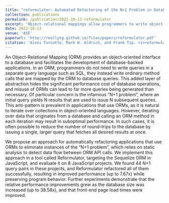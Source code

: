 ```yaml
---
title: "reformulator: Automated Refactoring of the N+1 Problem in Database-Backed Applications"
collection: publications
permalink: /publication/2022-10-13-reformulator
excerpt: 'Object-relational mappings allow programmers to write object-oriented-looking database code, but this code is prone to the N+1 problem. This paper describes an approach to automtically detect and repair these issues.'
date: 2022-10-13
venue: 'ASE'
paperurl: 'http://reallytg.github.io/files/papers/reformulator.pdf'
citation: 'Alexi Turcotte, Mark W. Aldrich, and Frank Tip. <i>reformulator: Automated Refactoring of the N+1 Problem in Database-Backed Applications</i>. In 37th IEEE/ACM International Conference on Automated Software Engineering (ASE). Rochester, MI, USA. ACM, New York, NY, USA. 12 pages.'
---
```


An Object-Relational Mapping (ORM) provides an object-oriented interface to a database and facilitates the development of database-backed applications. In an ORM, programmers do not need to write queries in a separate query language such as SQL, they instead write ordinary method calls that are mapped by the ORM to database queries. This added layer of abstraction hides the significant performance cost of database operations, and misuse of ORMs can lead to far more queries being generated than necessary. Of particular concern is the infamous “N+1 problem”, where an initial query yields N results that are used to issue N subsequent queries. This anti-pattern is prevalent in applications that use ORMs, as it is natural to iterate over collections in object-oriented languages. However, iterating over data that originates from a database and calling an ORM method in each iteration may result in suboptimal performance. In such cases, it is often possible to reduce the number of round-trips to the database by issuing a single, larger query that fetches all desired results at once.

We propose an approach for automatically refactoring applications that use ORMs to eliminate instances of the “N+1 problem”, which relies on static analysis to detect data flow between ORM API calls. We implement this approach in a tool called Reformulator, targeting the Sequelize ORM in JavaScript, and evaluate it on 8 JavaScript projects. We found 44 N+1 query pairs in these projects, and Reformulator refactored all of them successfully, resulting in improved performance (up to 7.67x) while preserving program behavior. Further experiments demonstrate that the relative performance improvements grew as the database size was increased (up to 38.58x), and that front-end page load times were improved.